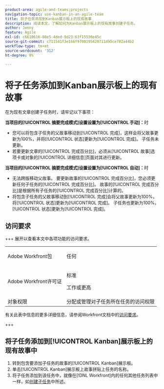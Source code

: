 ```yaml
---
product-area: agile-and-teams;projects
navigation-topic: use-kanban-in-an-agile-team
title: 将子任务添加到Kanban展示板上的现有故事
description: 阅读本文，了解如何为Kanban展示板上的现有故事创建子任务。
author: Jenny
feature: Agile
exl-id: c6610616-80e5-4ded-9d23-63f15536e45c
source-git-commit: c711541f3e166f9700195420711d95ce782a44b2
workflow-type: tm+mt
source-wordcount: '312'
ht-degree: 0%

---
```


# 将子任务添加到Kanban展示板上的现有故事

在为现有文章创建子任务时，请牢记以下事项：

**当项目的[!UICONTROL 摘要完成模式]设置设置为[!UICONTROL 手动]：**&#x200B;时

* 您可以将包含子任务的父故事移动到[!UICONTROL 完成]，这样会将父故事更新为100%，并将[!UICONTROL 状态]更新为[!UICONTROL 完成]。 子任务未更新。
* 若要更新文章的[!UICONTROL 完成百分比]，必须从[!UICONTROL 故事]选项卡或对象的[!UICONTROL 详细信息]页面对其进行更新。

**当项目的[!UICONTROL 摘要完成模式]设置设置为[!UICONTROL 自动]：**&#x200B;时

* 无法跨版移动父故事。 要更新故事的[!UICONTROL 完成百分比]，您必须更新任何子任务的[!UICONTROL 完成百分比]。 故事的[!UICONTROL 完成百分比]是根据所有子任务的[!UICONTROL 完成百分比]计算的。
* 将包含子任务的父故事移动到[!UICONTROL 完成]会将父故事更新为100%，将[!UICONTROL 状态]更新为[!UICONTROL 完成]。 子任务也更新为100%，[!UICONTROL 状态]更新为[!UICONTROL 完成]。

## 访问要求

+++ 展开以查看本文中各项功能的访问要求。

<table style="table-layout:auto"> 
 <col> 
 </col> 
 <col> 
 </col> 
 <tbody> 
  <tr> 
   <td role="rowheader">Adobe Workfront包</td> 
   <td> <p>任何</p> </td> 
  </tr> 
  <tr> 
   <td role="rowheader">Adobe Workfront许可证</td> 
   <td> <p>标准</p> 
   <p>工作或更高</p> </td> 
  </tr>
  <tr> 
   <td role="rowheader">对象权限</td> 
   <td>分配或管理对子任务所在任务的访问权限</td> 
  </tr> 
 </tbody> 
</table>

有关此表中信息的更多详细信息，请参阅Workfront文档中的[访问要求](/help/quicksilver/administration-and-setup/add-users/access-levels-and-object-permissions/access-level-requirements-in-documentation.md)。

+++

## 将子任务添加到[!UICONTROL Kanban]展示板上的现有故事中

1. 转到包含要添加子任务的故事的[!UICONTROL Kanban]展示板。
1. 单击[!UICONTROL Kanban]展示板上故事拼贴上任务的名称。
1. 将子任务添加到该任务中，就像在[!DNL Workfront]内的任何其他任务列表中一样，如[创建子任务](../../manage-work/tasks/create-tasks/create-subtasks.md)中所述。

